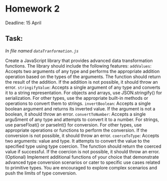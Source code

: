 # Homework 2

Deadline: 15 April

## Task:

*In file named `dataTranformation.js`*

Create a JavaScript library that provides advanced data transformation functions. The library should include the following features:
`addValues`: Accepts two arguments of any type and performs the appropriate addition operation based on the types of the arguments. The function should return the result of the addition. If the addition is not possible, it should throw an error.
`stringifyValue`: Accepts a single argument of any type and converts it to a string representation. For objects and arrays, use JSON.stringify() for serialization. For other types, use the appropriate built-in methods or operations to convert them to strings.
`invertBoolean`: Accepts a single boolean argument and returns its inverted value. If the argument is not a boolean, it should throw an error.
`convertToNumber`: Accepts a single arguSment of any type and attempts to convert it to a number. For strings, use parseFloat() or parseInt() for conversion. For other types, use appropriate operations or functions to perform the conversion. If the conversion is not possible, it should throw an error.
`coerceToType`: Accepts two arguments: value and type. It attempts to convert the value to the specified type using type coercion. The function should return the coerced value if successful. If the coercion is not possible, it should throw an error.
(Optional) Implement additional functions of your choice that demonstrate advanced type conversion scenarios or cater to specific use cases related to primitive types. You are encouraged to explore complex scenarios and push the limits of type conversion.